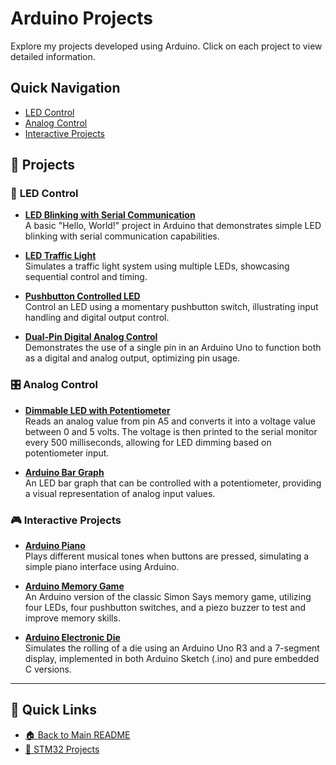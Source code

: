 # Arduino Projects

Explore my projects developed using Arduino. Click on each project to view detailed information.

## Quick Navigation
- [LED Control](#-led-control)
- [Analog Control](#-analog-control)
- [Interactive Projects](#-interactive-projects)


## 📌 Projects

### 🔴 **LED Control**

- [**LED Blinking with Serial Communication**](https://github.com/Amid68/LED-Blinking-with-Serial-Communication)  
  A basic "Hello, World!" project in Arduino that demonstrates simple LED blinking with serial communication capabilities.

- [**LED Traffic Light**](https://github.com/Amid68/LED-Traffic-Light)  
  Simulates a traffic light system using multiple LEDs, showcasing sequential control and timing.

- [**Pushbutton Controlled LED**](https://github.com/Amid68/Pushbutton-Controlled-LED)  
  Control an LED using a momentary pushbutton switch, illustrating input handling and digital output control.

- [**Dual-Pin Digital Analog Control**](https://github.com/Amid68/Dual-Pin-Digital-Analog-Control)  
  Demonstrates the use of a single pin in an Arduino Uno to function both as a digital and analog output, optimizing pin usage.

### 🎛️ **Analog Control**

- [**Dimmable LED with Potentiometer**](https://github.com/Amid68/Dimmable-LED-with-Potentiometer)  
  Reads an analog value from pin A5 and converts it into a voltage value between 0 and 5 volts. The voltage is then printed to the serial monitor every 500 milliseconds, allowing for LED dimming based on potentiometer input.

- [**Arduino Bar Graph**](https://github.com/Amid68/arduino-bar-graph)  
  An LED bar graph that can be controlled with a potentiometer, providing a visual representation of analog input values.

### 🎮 **Interactive Projects**

- [**Arduino Piano**](https://github.com/Amid68/arduino-piano)  
  Plays different musical tones when buttons are pressed, simulating a simple piano interface using Arduino.

- [**Arduino Memory Game**](https://github.com/Amid68/arduino-memory-game)  
  An Arduino version of the classic Simon Says memory game, utilizing four LEDs, four pushbutton switches, and a piezo buzzer to test and improve memory skills.

- [**Arduino Electronic Die**](https://github.com/Amid68/arduino-electronic-die)  
  Simulates the rolling of a die using an Arduino Uno R3 and a 7-segment display, implemented in both Arduino Sketch (.ino) and pure embedded C versions.
  
---

## 🔗 Quick Links

- [🏠 Back to Main README](https://github.com/Amid68/Amid68/blob/main/README.md)
- [📁 STM32 Projects](https://github.com/Amid68/STM32/blob/main/README.md)
